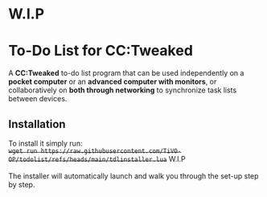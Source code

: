 # W.I.P
# To-Do List for CC:Tweaked
A **CC:Tweaked** to-do list program that can be used independently on a **pocket computer** or an **advanced computer with monitors**, or collaboratively on **both through networking** to synchronize task lists between devices.
## Installation
To install it simply run:<br>~~```wget run https://raw.githubusercontent.com/TiVO-OP/todolist/refs/heads/main/tdlinstaller.lua```~~ W.I.P
<br><br>The installer will automatically launch and walk you through the set-up step by step.
